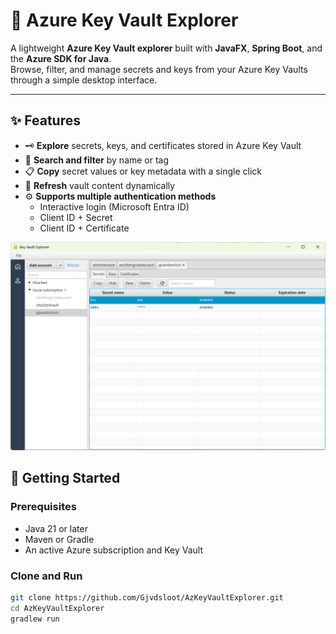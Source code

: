 # 🔐 Azure Key Vault Explorer

A lightweight **Azure Key Vault explorer** built with **JavaFX**, **Spring Boot**, and the **Azure SDK for Java**.  
Browse, filter, and manage secrets and keys from your Azure Key Vaults through a simple desktop interface.

---

## ✨ Features

- 🗝️ **Explore** secrets, keys, and certificates stored in Azure Key Vault
- 🔎 **Search and filter** by name or tag
- 📋 **Copy** secret values or key metadata with a single click
- 🔁 **Refresh** vault content dynamically
- ⚙️ **Supports multiple authentication methods**
    - Interactive login (Microsoft Entra ID)
    - Client ID + Secret
    - Client ID + Certificate

<img src="docs/impression.png" width="1264" alt="Screenshot">

## 🚀 Getting Started

### Prerequisites
- Java 21 or later
- Maven or Gradle
- An active Azure subscription and Key Vault

### Clone and Run

```bash
git clone https://github.com/Gjvdsloot/AzKeyVaultExplorer.git
cd AzKeyVaultExplorer
gradlew run
```

